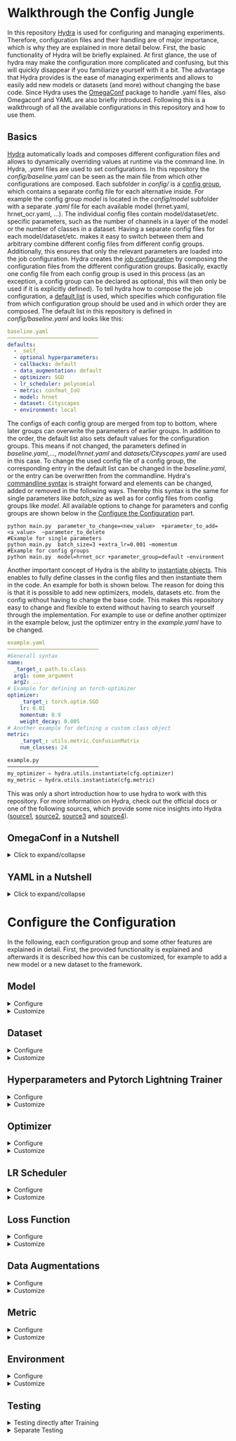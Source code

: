 # Walkthrough the Config Jungle

In this repository [Hydra](https://hydra.cc/) is used for configuring and managing experiments.
Therefore, configuration files and their handling are of major importance, which is why they are explained in more detail below.
First, the basic functionality of Hydra will be briefly explained. 
At first glance, the use of hydra may make the configuration more complicated and confusing, but this will quickly disappear if you familiarize yourself with it a bit.
The advantage that Hydra provides is the ease of managing experiments and allows to easily add new models or datasets (and more) without changing the base code.
Since Hydra uses the [OmegaConf](https://omegaconf.readthedocs.io/en/2.1_branch/) package to handle .yaml files, also Omegaconf and YAML are also briefly introduced.
Following this is a walkthrough of all the available configurations in this repository and how to use them.

## Basics

[Hydra](https://hydra.cc/) automatically loads and composes different configuration files and allows to dynamically overriding values at runtime via the command line.
In Hydra, *.yaml* files are used to set configurations. 
In this repository the *config/baseline.yaml* can be seen as the main file from which other configurations are composed.
Each subfolder in *config/* is a [config group](https://hydra.cc/docs/tutorials/basic/your_first_app/config_groups/), which contains a separate config file for each alternative inside.
For example the config group *model* is located in the *config/model* subfolder with a separate *.yaml* file for each available model (hrnet.yaml, hrnet_ocr.yaml, ...).
The individual config files contain model/dataset/etc. specific parameters, such as the number of channels in a layer of the model or the number of classes in a dataset.
Having a separate config files for each model/dataset/etc. makes it easy to switch between them and arbitrary combine different config files from different config groups.
Additionally, this ensures that only the relevant parameters are loaded into the job configuration.
Hydra creates the [job configuration](https://hydra.cc/docs/1.0/configure_hydra/job/) by composing the configuration files from the different configuration groups.
Basically, exactly one config file from each config group is used in this process 
(as an exception, a config group can be declared as optional, this will then only be used if it is explicitly defined).
To tell hydra how to compose the job configuration, a [default list](https://hydra.cc/docs/tutorials/basic/your_first_app/defaults/) is used, which specifies which configuration file from which configuration group should be used and in which order they are composed.
The default list in this repository is defined in *config/baseline.yaml* and looks like this:
````yaml
baseline.yaml
─────────────────────────────
defaults:
  - _self_
  - optional hyperparameters:
  - callbacks: default
  - data_augmentation: default
  - optimizer: SGD
  - lr_scheduler: polynomial
  - metric: confmat_IoU
  - model: hrnet
  - dataset: Cityscapes
  - environment: local
````
The configs of each config group are merged from top to bottom, where later groups can overwrite the parameters of earlier groups.
In addition to the order, the default list also sets default values for the configuration groups.
This means if not changed, the parameters defined in *baseline.yaml*,..., *model/hrnet.yaml* and *datasets/Cityscapes.yaml* are used in this case.
To change the used config file of a config group, the corresponding entry in the default list can be changed in the *baseline.yaml*, or the entry can be overwritten from the commandline.
Hydra's [commandline syntax](https://hydra.cc/docs/advanced/override_grammar/basic/#working-with-your-shell) is straight forward and elements can be changed, added or removed in the following ways.
Thereby this syntax is the same for single parameters like *batch_size* as well as for config files from config groups like *model*.
All available options to change for parameters and config groups are shown below in the [Configure the Configuration](#configure-the-configuration) part.
````shell
python main.py  parameter_to_change=<new_value>  +parameter_to_add=<a_value>  ~parameter_to_delete
#Example for single parameters
python main.py  batch_size=3 +extra_lr=0.001 ~momentum
#Example for config groups
python main.py  model=hrnet_ocr +parameter_group=default ~environment   
````
Another important concept of Hydra is the ability to [instantiate objects](https://hydra.cc/docs/advanced/instantiate_objects/overview/).
This enables to fully define classes in the config files and then instantiate them in the code.
An example for both is shown below.
The reason for doing this is that it is possible to add new optimizers, models, datasets etc. from the config without having to change the base code.
This makes this repository easy to change and flexible to extend without having to search yourself through the implementation.
For example to use or define another optimizer in the example below, just the optimizer entry in the *example.yaml* have to be changed.
````yaml
example.yaml
─────────────────────────────
#Generall syntax
name:
  _target_: path.to.class
  arg1: some_argument
  arg2: ...
# Example for defining an torch-optimizer
optimizer:
    _target_: torch.optim.SGD
    lr: 0.01
    momentum: 0.9
    weight_decay: 0.005
# Another example for defining a custom class object
metric:
    _target_: utils.metric.ConfusionMatrix
    num_classes: 24
````

````py
example.py
─────────────────────────────
my_optimizer = hydra.utils.instantiate(cfg.optimizer)
my_metric = hydra.utils.instantiate(cfg.metric)
````

This was only a short introduction how to use hydra to work with this repository.
For more information on Hydra, check out the official docs or one of the following sources, which provide some nice insights into Hydra
([source1](https://github.com/lkhphuc/lightning-hydra-template),
[source2](https://www.sscardapane.it/tutorials/hydra-tutorial/),
[source3](https://towardsdatascience.com/complete-tutorial-on-how-to-use-hydra-in-machine-learning-projects-1c00efcc5b9b) and 
[source4](https://github.com/ashleve/lightning-hydra-template)).

## OmegaConf in a Nutshell

<details><summary>Click to expand/collapse</summary>
<p>

Hydra uses the package [OmegaConf](https://omegaconf.readthedocs.io/en/2.1_branch/) to handle *.yaml* files.
OnegaConf gives a lot of possibilities to work with *.yaml* files, but since hydra manages this for you in the background you do not need much of it for a basic use.
If you need further functionality, for example if you manually want to load or save files look 
at the official [OmegaConf docs](https://omegaconf.readthedocs.io/en/2.1_branch/).
The [**Access and Manipulation**](https://omegaconf.readthedocs.io/en/latest/usage.html#access-and-manipulation) of the cfg in python is straight forward:
````yaml
example.yaml
─────────────────────────────
Parameters:
  lr: 0.01
  epochs: 100
  whatever: 
  - 42
  - ...
````
````python3
main.py
─────────────────────────────
from omegaconf import OmegaConf
...
#For the example load the cfg manually, which is normally done automatically by hydra
cfg = OmegaConf.load("example.yaml") 

#Access over object and dictionary style
lr = cfg.Parameters.lr
lr = cfg["Parameters"]["lr"]

#Manipulation in the same way
cfg.Parameters.epochs = 300
cfg["Parameters"]["epochs"] = 300

#The same goes for accessing lists
x = cfg.Parameters.whatever[0]
````
[**Variable interpolation**](https://omegaconf.readthedocs.io/en/latest/usage.html#variable-interpolation) is another important concept of Hydra and Omegaconf.
When defining config files the situation will occur that variables from other config files are needed.
For example for defining the last layer of a model, the number of classes, which is defined in the specific dataset configs, may be needed.
Therefore, variable interpolation is used, which can be seen as a link to a position in the config, that resolved at runtime.
Therefore, the variable is resolved from the dataset which used the current job and no conflicts occur between different dataset configs and the model config.
Variable interpolation is done with the following syntax:``${path.to.another.node.in.the.config}``.
and in that case the value will be the value of that node.
````yaml
dataset/a_dataset.yaml
─────────────────────────────
#@package _global_
...
dataset:
  num_classes: 24
````
````yaml
model/a_model.yaml
─────────────────────────────
#@package _global_
...
num_output_classes: ${dataset.number_classes}      #num_output_classes will have the value 24 at runtime
````
</p>
</details>

## YAML in a Nutshell

<details><summary>Click to expand/collapse</summary>
<p>

This is only a short introduction to YAML and only shows its basic syntax. This should be enough for defining you own yaml files but if you need more information they can be found [here](https://docs.ansible.com/ansible/latest/reference_appendices/YAMLSyntax.html) for example.
The following examples are for Yaml in combination with OmegaConf and may not work for yaml alone.

Some  **Basic Assignments** are shown here:
````yaml
example.yaml
─────────────────────────────
#Comments in yaml
number: 10                   # Simple value, works for int and float.
string: Text|"Text"          # Strings, Quotation marks are not necessarily required.
empty: None| |Empty|Null
explicit_Type: !!float 1     # Explicitly defined type. works as well for other types like str etc.
missing_vale: ???            # Missing required value. The  has to be given e.g. from the commandline.
optional opt_value:          # Optional Value. Can be empty or ???, and will only be considered if it has a value.
value2: ${number}            # Value interpolation (takes the value of attribute number, in this case 10). $ indicates reference and {} is required.
value3: "myvalue ${number}"  # String interpolation, same as value interpolation just with string output.
booleans: on|off|yes|no|true|false|True|False|TRUE|FALSE    #multiple possibilities to define boolean values.
````
**List** are defined in the following way:
````yaml
alist:
- elem1                      # Elements need to be on the same indentation level
- elem2                      # There needs to be a space between dash and element
- ...
samelist: [elem1, elem2, ...]               # The same list can also be defined with this syntax
````
**Dictionaries** are defined in the following way:
````yaml
adict:
  key1: val1                    # Keys must be indented
  key2: val2                    # There has to be a space between colon and value
  ...                           # Each key may occur at most once
samedict: {key1: val1, key2: val2, ...}     # The same dict can also be defined with this syntax
````
For more complex files you will end up with lists of dictionaries and dictionaries of list and mixtures of both. But basically that's it!

</p>
</details>

# Configure the Configuration

In the following, each configuration group and some other features are explained in detail.
First, the provided functionality is explained and afterwards it is described how this can be customized, for example to add a new model or a new dataset to the framework.

## Model

<details><summary>Configure</summary>
<p>

Currently, the following models are supported, and they can be selected as shown below. By default hrnet is used.
- **hrnet**: [High-Resolution Network (HRNet)](https://arxiv.org/pdf/1904.04514.pdf). Segmentation model with a single output.
- **hrnet_ocr**: [Object-Contextual Representations (OCR)](https://arxiv.org/pdf/1909.11065.pdf). 
A HRNet backbone with an OCR head. 
The model has two outputs, a primary and an auxiliary one.
- **hrnet_ocr_aspp**: Additionally including an ASPP module into the ORC model. Again the model has two outputs.
- **hrnet_ocr_ms**: [Hierarchical Multiscale Attention Network](https://arxiv.org/pdf/2005.10821.pdf). Extends ORC with multiscale and attention. 
The model has 4 outputs: primary, auxiliary, high_scale_prediction, low_scale_prediction
  - ``MODEL.MSCALE_INFERENCE`` is used to enable/disable the use of multiple scales (only during inference and validation), which is False by default.
  - ``MODEL.N_SCALES`` defines the scales which are used during *MSCALE_INFERENCE*, by default *= [0.5, 1.0, 2.0]*
```shell
python main.py model=hrnet
python main.py model=hrnet_ocr
python main.py model=hrnet_ocr_aspp
python main.py model=hrnet_ocr_ms
python main.py model=hrnet_ocr_ms MODEL.MSCALE_INFERENCE=True MODEL.N_SCALES=[0.75, 1., 1.25]
```
Besides the selection of the models other parameters are provided and can be enabled/disabled as shown below.
- **MODEL.PRETRAINED**: Indicate if pretrained weights  should be used (True by default).
- **MODEL.INIT_WEIGHTS**: Indicate if weights should be Initialized from a normal distribution. (False by default).

````shell 
python main.py MODEL.PRETRAINED=False MODEL.INIT_WEIGHTS=True
````
There is also the possibility to select between different **pretrained weights**.
ImageNet, PaddleClass and Mapillary pretrained weights are provided.
Consider that *MODEL.PRETRAINED* need to be True.
By default, ImageNet weights are used and they can be changed by:
````shell 
python main.py MODEL.pretrained_on=ImageNet
python main.py MODEL.pretrained_on=Paddle
python main.py MODEL.pretrained_on=Mapillary
````

</p>
 </details>

<details><summary>Customize</summary>
<p>

Defining a custom model is done in two steps, first defining your custom pytorch model and afterwards setting up its config file.
1. **Defining your Pytorch Model**, thereby the following thinks have to be considered:
   - optional: Put your *model file* in the *models/* folder to keep things tidy
   - **Model Output**: Your model should **return a dict** which contain all the models outputs. The naming can be arbitrary.
   For example if you have one output return as follows: ``return {"out": model_prediction}``. If you have multiple output to it analogues:
``return {"main": model_prediction, "aux": aux_out}``.
It should be noted that the **order of the outputs is relevant**. Only the first output is used for updating the metric during validation.
Further the order of the outputs should match the order of your losses in *lossfunction* and the weights in *lossweights*.(see [Lossfunction](#loss-function) for more details on that)
   
2. **Setting up your model config**
   - Create a *custom_model.yaml* file in *config/model/*. For the content of the *.yaml* file adopt the following dummy.
   you can 
````yaml 
#@package _global_
### model is used to initialize your custom model, 
### _target_: should point to your model class or a getter function which returns your model
### afterwards you can handle your custom input arguments which are used to initialize the model
model:
   _target_: models.my_model.get_model     #if you want to use a getter function to load weights or initialize you model
   #_target_: models.my_model.Model        #if you want to load the Model directly
   num_classes:  ${DATASET.NUM_CLASSES}    # Example arguments, for example the number of classes
   pretrained: ${MODEL.PRETRAINED}         # of if pretrained weights should be used
   arg1: ...
### MODEL IS USED TO STORE INFORMATION WHICH ARE NEEDED FOR YOUR MODEL
MODEL:
  #REQUIRED MODEL ARGUMENTS
  NAME: MyModel            #Name of the model is needed for logging
  #YOUR ARGUMENTS, FOR EXAMPLE SOMETHINNK LIKE THAT
  PRETRAINED: True         # you could want a parameter to indicate if pretrained weights should be used or not 
  PRETRAINED_WEIGHTS: /pretrained/weights.pth  # give the path to the weights      
````

</p>
</details>

## Dataset

<details><summary>Configure</summary>
<p>

Currently, the following datasets are supported, and they can be selected as shown below. By default, the cityscapes dataset is used.
- **Cityscapes**: [Cityscapes dataset](https://www.cityscapes-dataset.com/) with using fine annotated images. Contains 19 classes and 2.975 training and 500 validation images.
- **Cityscapes_coarse**: [Cityscapes dataset](https://www.cityscapes-dataset.com/) with using coarse annotated training images. Contains 19 classes and ~20.000 training images. 
For validation the 500 fine annotated images from Cityscape are used.
- **Cityscapes_fine_coarse**: [Cityscapes dataset](https://www.cityscapes-dataset.com/) with using coarse and fine annotated training images. Contains 19 classes and ~23.000 training images. 
For validation the 500 fine annotated images from Cityscape are used.
- **VOC2010_Context**: [PASCAL Context](https://cs.stanford.edu/~roozbeh/pascal-context/) dataset, which is an extension for the [PASCAL VOC2010 dataset](http://host.robots.ox.ac.uk/pascal/VOC/voc2010/) and contains additional segmentation masks. 
It contains 5.105 training and 4.998 validation images.
This dataset contains 59 classes. For the 60 class setting see below. 
- **VOC2010_Context_60**: The **VOC2010_Context** dataset with an additional background class, resulting in a total of 60 classes.

```shell
python main.py dataset=Cityscapes
python main.py dataset=Cityscapes_coarse
python main.py dataset=Cityscapes_fine_coarse
python main.py dataset=VOC2010_Context
python main.py dataset=VOC2010_Context_60
```
</p>
 </details>


<details><summary>Customize</summary>
<p>

Defining a custom dataset is done in two steps, first defining your custom pytorch dataset and afterwards setting up its config file.
1. **Defining your pytorch Dataset**, thereby consider that the following structure is required (mainly pytorch basic) and see the dummy below:
   - \__init__(self, custom_args, split, transforms):
     - *custom_args*: your custom input arguments (for example data_root etc.). They will be given to your dataset from the config file (see below).
     - *split*: one of the following strings: \["train","val","test"]. To define if train, validation or test set should be returned.
     - *transforms*: Albumentations transformations
   - \__getitem__(self, idx):
     - getting some index and should the output should look similar to: *return img, mask* 
     - with ````img.shape = [c, height, width]```` and ````mask.shape = [height, width]````, where *c* is the number of channels. For example *c=3* if you use RGB data.
   - \__len(self)__:
     - return the number of samples in your dataset, something like: *return len(self.img_files)*
   ````py
   class Custom_dataset(torch.utils.data.Dataset):
    def __init__(self,root,split,transforms):
        # get your data for the corresponding split
        if split=="train":
             self.imgs = ...
             self.masks = ...
        if split=="val" or split=="test":       #if you have dont have a test set use the validation set
             self.imgs = ...
             self.masks = ...
        
        #save the transformations
        self.transforms=transforms

    def __getitem__(self, idx):
        # reading images and masks as numpy arrays
        img =cv2.imread(self.imgs[idx])
        img = cv2.cvtColor(img, cv2.COLOR_BGR2RGB)  # cv2 reads images in BGR order

        mask=cv2.imread(self.masks[idx],-1)

        # thats how you apply Albumentations transformations
        transformed = self.transforms(image=img, mask=mask)
        img = transformed['image']
        mask = transformed['mask']
        
        return img, mask.long()

    def __len__(self):
        return len(self.imgs)
   ````
2. **Setting up your dataset config** 
   - Create a *custom_dataset.yaml* file in *config/datasets/*. For the content of the *.yaml* file adopt the following dummy:
   
   ````yaml 
   #@package _global_
   ### dataset is used to initialize your custom dataset, 
   ### _target_: should point to your dataset class
   ### afterwards you can handle your custom input arguments which are used to initialize the dataset
   dataset:
     _target_: datasets.MyDataset.Custom_dataset 
     root: /home/.../Datasets/my_dataset     #the root to the data as an example input
     #root: ${path.my_dataset}               #the root if defined in config/environment/used_env.yaml
     input1: ...                    #All your other input arguments
     input2: ...
   ### DATASET is used to store information about the dataset which are needed during training
   DATASET:
     ## REQUIRED DATASER ARGUMENTS
     NAME:            #Used for the logging directory
     NUM_CLASSES:     #Needed for defining the model and the metrics
     IGNORE_INDEX:    #Needed for the loss function, if no ignore indes set to 255 or another number which do no occur in your dataset 
     ## OPTIONAL, BUT NEEDED IF WEIGHTED LOSSFUNCTIONS ARE USED
     CLASS_WEIGHTS: [ 0.9, 1.1, ...]                #should be standardized for using wRMI (mean=1)
     ##OPTIONAL, CAN BE USED FOR NICER FOR LOGGING 
     CLASS_LABELS:
        - class1
        - class2 ...
   ````

</p>
</details>

## Hyperparameters and Pytorch Lightning Trainer

<details><summary>Configure</summary>
<p>

#### Hyperparameters
The following hyperparameters are supported and can be changed in the *baseline.yaml* directly or can be overwritten from the command line as shown below. 
 - **epochs:** number of epochs for training.
 - **batch_size:** defines the batch size during training (per GPU). 
 - **val_batch_size:** defines the batch size during validation and testing (also per GPU). Is set to batch_size if not specified.
 - **num_workers:** number of workers for the dataloaders.
 - **lr:** initial learning rate for training.
 ```` shell
 python main.py epochs=100 batch_size=7 val_batch_size=3 num_workers=4 lr=0.001
  ```` 
#### Pytorch Lightning Trainer
Since Pytorch Lightning is used as training framework, with the trainer class as central unit, 
some additional parameters can be defined by passing them to the Pytorch Lightning Trainer.
The *pl_trainer* entry in the baseline.yaml is used for this purpose.
By default, this looks like the following and arguments can be overwritten/added/removed as shown below:

```` yaml
baseline.yaml
------------------
pl_trainer:                     # parameters for the pytorch lightning trainer
  max_epochs: ${epochs}         # parsing the number of epochs which is defined as a hyperparameter
  gpus: -1                      # defining the used GPUs - in this case using all available GPUs
  precision: 16                 # using Mixed Precision
  sync_batchnorm: True          # using synchronized batch normalization for multi gpu training
  benchmark: True               # using benchmark for faster training
````
````shell
#Overwriting
python main.py pl_trainer.precision=32 pl_trainer.benchmark=false
#Adding
python main.py +fast_dev_run=True +pl_trainer.reload_dataloaders_every_n_epochs=2 
#Removing
python main.py ~pl_trainer.precision 
````
A full list of all available options of the Pytorch Lightning Trainer class can be seen in the [Lightning docs](https://pytorch-lightning.readthedocs.io/en/stable/common/trainer.html#trainer-class-api). \
Some arguments are defined inside the code and can't be overwritten from the config file. 
These parameters are not intended to be changed, if you still want to adapt them you can do this in *main.py* in the *training_loop* function.
The effected parameters are:
- *callbacks*: callbacks are defined in *config/callbacks*, so add your callbacks there
- *logger*: tb_logger is used by default
- *strategy*: ddp if multiple gpus are used, else None

</p>
</details>

<details><summary>Customize</summary>
<p>

Hyperparameters can be added or changed in *baseline.yaml* or from the commandline.
For different experiments, a group of parameters may need to be adjusted at once.
To not have to change them manually each time there is an optional *hyperparameters* config group to easily switch between different hyperparameter settings.
Create *hyperparameters/my_hparams.yaml* and insert all parameters that differ from the baseline into it.
A dummy and how this can be used it shown below:

````yaml
config/hyperparameters/my_hparams.yaml
─────────────────────────────
# @package _global_
batch_size: 6
val_batch_size: 4
epochs: 175
lossfunction: RMI
...
#Also fo Pytorch Lightning Trainer Arguments
pl_trainer:                                
  precision: 32           
  sync_batchnorm: False            
  ...               
````

````shell
python main hyperparameters=my_hparams
````

</p>
</details>

## Optimizer

<details><summary>Configure</summary>
<p>

Currently [Stochastic Gradient Descent (SGD)](https://pytorch.org/docs/stable/generated/torch.optim.SGD.html) is the only supported optimizer.
SGD can be adapted by changing the following parameters in the *baseline.yaml* of from the command line. 
Since the pytorch implementation of SGD is used also other parameters of the SGB class, like nesterov, can be passed:
 - **weight_decay:** default = 0.0005
 - **momentum:** default = 0.9
````shell
python main weight_decay=0.0001 momentum=0.8 +optimizer.nesterov=True
````

</p>
</details>

<details><summary>Customize</summary>
<p>

To add a custom optimizer create a *my_optimizer.yaml* file in *config/optimizer/*.
A dummy and how this can be used it shown below. 
Besides the arguments which are defined in the config the optimizer will be also initialized with the model parameters in the following way:
``optimizer=hydra.utils.instantiate(self.config.optimizer,self.parameters())``

`````yaml
config/optimizer/my_optimizer.yaml
─────────────────────────────
_target_: path.to.my.optimizer.class      #for example torch.optim.SGD
lr: ${lr}
arg1: custom_args 
arg2: ...
`````

````shell
python main optimizer=my_optimizer
````

</p>
</details>

## LR Scheduler

<details><summary>Configure</summary>
<p>

Currentyl the following schedulers are supported and can be used as shown below.
By default the polynomial scheduler is used (stepwise):
   - polynomial: Polynomial lr scheduler over the number of steps: *(1-current_step/max_step)^0.9*
   - polynomial_epoch: Polynomial lr scheduler over number of epochs: *(1-current_epoch/max_epoch)^0.9*

````shell
python main lr_scheduler=polynomial
python main lr_scheduler=polynomial_epoch
````

</p>
</details>

<details><summary>Customize</summary>
<p>


To add a custom lr_scheduler create a *my_scheduler.yaml* file in *config/lr_scheduler/*.
A dummy and how this can be used it shown below. 
Besides the arguments which are defined in the config, the lr scheduler will be also initialized with the optimizer, in the following way:
``scheduler=hydra.utils.instantiate(self.config.lr_scheduler.scheduler,
                                                                 optimizer=self.optimizer,
                                                                 max_steps=max_steps)``
As you can see also the maximum number of steps is given to the scheduler since this can only be calculated during runtime.
Even if you do not want to use this information make sure to catch the input argument.

`````yaml
config/lr_scheduler/my_scheduler.yaml
─────────────────────────────
interval: step #or epoch    # when the scheduler should be called, at each step of each epoch
frequency: 1                # how often should it be called, in most cases this should be 1
monitor: metric_to_track    # parameter for pytorch lightning to log the lr
scheduler:                  #defining the actuel scheduler class
    _target_: path.to.my.scheduler.class    # path to your scheduler
    arg1: custom_args       # arguments for the scheduler
    arg2: ...           
`````

````shell
python main lr_scheduler=my_scheduler
````

</p>
</details>

## Loss Function

<details><summary>Configure</summary>
<p>

There are two parameters to define the functionality of the loss function. 
The *lossfunction* parameter is used to define one or multiple loss functions.
The *lossweights* parameter is used to weight the different losss functions.
Both are explained in more detail in the following and can be overwritten from the commandline as shown below:
 - **lossfunction:** defines the loss function to be used and can be set by: ``lossfunction="CE"`` for using Cross Entropy Loss.
If the model has multiple outputs a list of loss functions can be passed, where the order inside the list corresponds to the order of the model outputs.
For example: ``lossfunction=["RMI","CE"]`` if the RMI loss should be used for the primary model output and Cross Entropy for the secondary output. 
The following losses are supported and can be selected by using the corresponding name/abbreviation:
   - **CE**: [Cross Entropy Loss](https://pytorch.org/docs/1.9.1/generated/torch.nn.CrossEntropyLoss.html)
   - **wCE**: CE with using weighting of classes
   - **RMI**: [Region Mutual Information Loss for Semantic Segmentation](https://arxiv.org/pdf/1910.12037.pdf)
   - **wRMI**: slightly adopted RMI with using weighting of classes
   - **DC**: Dice Loss
   - **DC_CE**: Combination of Dice and Cross Entropy Loss
   - **TOPK**: TOPK loss
   - **TOPK_CE**: Combination of TOPK and Cross Entropy Loss
 - **lossweight**: In the case of multiple losses, it may be useful to weight the losses differently.
Therefore pass a list of weights where the length correspond to the number of losses/model outputs. 
For two outputs this can be done in the following way: ``lossweight=[1, 0.4]`` to weight the primary loss by 1 while the second output is weighted less with 0.4.
If not specified no weighting is done.
By default ``lossweight=[1, 0.4, 0.05, 0.05]`` is used.
```shell
python main.py lossfunction=wCE lossweight=1                    #For one output like for HRNet
python main.py lossfunction=[RMI, CE] lossweight=[1,0.4]          #Two outputs like OCR and OCR+ASPP
python main.py lossfunction=[wRMI, wCE, wCE, wCE] lossweight=[1, 0.5, 0.1, 0.05]  #Four outputs like OCR+MS
```
Consider the number of outputs of each model for **defining the correct number of losses in the right order**. 
If the number of given loss functions/lossweights is higher than the number of model outputs that's no problem and only the first corresponding lossfunctions/lossweights are used.
For the supported models the number of outputs looks like this:
- hrnet:  1 output
- hrnet_ocr: 2 outputs *[primary, auxiliary]*
- hrnet_ocr_aspp: 2 outputs *[primary, auxiliary]*
- hrnet_ocr_ms: 4 outputs *[primary, auxiliary, high_scale_prediction, low_scale_prediction]*

</p>
 </details>


<details><summary>Customize</summary>
<p>

The loss function in defined using the *get_loss_function_from_cfg* function in *utils/lossfunction*.
Inside the function your have access to everything what is defined in the cfg.
To add a custom loss function just add the following onto the bottom of the function:
````py 
elif LOSSFUNCTION == "MYLOSS":
        ...                  #do whatever you need
        loss_function = MyLoss(...)
````
The loss function will be called in the following way:
````lossfunction(y_pred, y_gt) ```` with ````y_pred.shape = [batch_size, num_classes, height, width] ```` and ````y_gt.shape = [batch_size, height, width]````.
If you need the data in another format you can use for example *lambda functions* (look at the definition of "DC_CE" loss in the get_loss_function_from_cfg).

</p>
</details>

## Data Augmentations

<details><summary>Configure</summary>
<p>

Some predefined data augmentation pipelines are provided (see in the *conifg/data_augmentation/* folder). 
For the provided datasets the augmentation with the corresponding name is used by default.
The data augmentations can be selected by the following command.
````shell
python main.py data_augmentation=VOC2010_Context
python main.py data_augmentation=Custom_augmentation
````

</p>
</details>

<details><summary>Customize</summary>
<p>

For Data Augmentation the [Albumentations](https://albumentations.ai/docs/) package is used.
A short introduction to use Albumentations for semantic segmentation is give [here](https://albumentations.ai/docs/getting_started/mask_augmentation/) 
and an overview about all transformations which are supported by Albumentations is given [here](https://albumentations.ai/docs/getting_started/transforms_and_targets/).
Thereby this repository provides a simple API for defining data augmentations.
To define custom data augmentations adopt the following example and put it into *config/data_augmentations/custom_augmentation.yaml*.
Train and Test transformations are defined separately using *AUGMENTATIONS.TEST* and *AUGMENTATIONS.TRAIN* (see example).
Thereby different Albumentations transformations are listed in list format, while there parameters are given as dicts.
Some transformations like *Compose()* or *OneOf()* need other transformations as input.
Therefore, recursively define these transformations in the *transforms* parameter of the outer transformation(Compose, OneOf, ...) like it can be seen in the example.
Consider that only [Albumentations transformations](https://albumentations.ai/docs/getting_started/transforms_and_targets/) are supported.
Typically, an Albumentation transformation pipeline consists of an outer *Compose* containing the list of all operations and the last operation is a *ToTensorV2*.

````yaml
config/data_augmentations/custom_augmentation.yaml
─────────────────────────────
#@package _global_
AUGMENTATIONS:
  VALIDATION:
    - Compose:
        transforms:
           - Normalize:
              mean: [ 0.485, 0.456, 0.406 ]
              std: [ 0.229, 0.224, 0.225 ]
           - ToTensorV2:
  TEST: ${AUGMENTATIONS.VALIDATION}  #WHEN SAME AUGMENTATIONS ARE USED FOR TESTING AND VALIDATION
                                     #OTHERWISE DEFINE THEM LIKE VALIDATION AND TRAIN
  TRAIN:
    - Compose:
        transforms:
          # Dummy structure
          - Albumentations_transformation:
              parameter1: ...
              parameter2: ...
              ...
          #some example transformations
          - RandomCrop:
              height: 512
              width: 1024
          #Nested Transformation
          - OneOf:
              transforms:
                - HorizontalFlip:
                    p: 0.5
          -  ...    # put other transformations here
          - Normalize:
              mean: [ 0.485, 0.456, 0.406 ]
              std: [ 0.229, 0.224, 0.225 ]
          - ToTensorV2:
````
However, for very complex data augmentation pipelines this API requires a high effort and is not suitable.
For this case you can define your augmentation pipeline with Albumentations and output the pipeline as dict or save it as .json. This dict (or the content of the .json file) can then be inserted under the argument FROM_DICT.
An example can be seen below and in the *data_augmentations/autoaugment_.yaml* files.

````yaml
TRAIN:
    FROM_DICT: {"__version__": "1.1.0", "transform": {"__class_fullname__": "Compose", "p": 1.0, "transforms": [{"__class_fullname__": "RandomCrop", "always_apply": false, "p": 1.0, ... ,{"__class_fullname__": "ToTensorV2", "always_apply": true, "p": 1.0, "transpose_mask": true}], "bbox_params": null, "keypoint_params": null, "additional_targets": {}}}
````
</p>
</details>

## Metric

<details><summary>Configure</summary>
<p>

Currently mean Intersection over Union (mean_IoU) is the default metric. 
This metric updates a confusion matrix and outputs a mean IoU (mIoU) at the end of each epoch.
If you additionally want to log the results for each class you can use mean_IoU_Class.
A binary Dice score is also provided.

````shell
python main.py metric=mean_IoU                  # mean intersection over union
python main.py metric=mean_IoU_Class            # mean intersection over union with logging IoU of each class
python main.py metric=binary_Dice               # binary Dice score
````

</p>
 </details>

<details><summary>Customize</summary>
<p>

For defining a new metric use the [torchmetric](https://torchmetrics.readthedocs.io/en/stable/pages/implement.html) package.
This makes the metric usable for multi-GPU training, a python dummy for such a metric can be seen below.
Thereby the *compute()* methode should return a tensor. 
If you want to log additional metrics you can return them as a dict as shown in the dummy
````py
from torchmetrics import Metric

class CustomMetric(Metric):
    def __init__(self,...):
        ...

    def update(self, gt, pred):                 #get the ground truth(gt) and the models prediction of each batch
        ...                                     #gt.shape= [batch_size, height, width]
                                                #pred.shape= [batch_size, num_classes, height, width]

    def compute(self):
        ...                                     # do your computations
        return metric_to_optimize               # return the metric which should be optimized
        #return metric_to_optimize, {"metric1":value,"metric2":value,...}    #if you want additional metrics to be logged return them 
                                                                             # in dict format as a second arguments
    
    #Optional if you want to save somethink (e.g. a confmat) 
    #If you dont want to save something you dont need this function
    def save(self, path, name=None):            #called if the current epoch gives the best results and during testing
        ...                             
````

After implementing the metric you have to set up the config of the metric.
Therefore create a *my_metric.yaml* in *config/metric/* and use the following dummy to define the metric

`````yaml
config/metric/my_metric.yaml
─────────────────────────────
#@package _global_
metric:
  _target_: utils.metric.my_metric          #lead to your metric
  num_classes: ${DATASET.NUM_CLASSES}       #give your arguments for initialization e.g. number of classes 
  args1: ...
METRIC:
  NAME: someName                            # Name of your metric for logginf, if not given the name will be set to "metric"
`````
````shell
python main.py metric=my_metric
````

</p>
</details>



## Environment

<details><summary>Configure</summary>
<p>

If you run code on different devices (e.g. on your local machine and a gpu-cluster) it can make sense to group all environment specific settings, e.g. paths or hyperparameters like the batch size, to enable easy switching between them. 
Different environments are stored in the *conifg/environment/* folder and can be used in the following way. 
To add you own environment look at the customization chapter. By default ``environment=local``.

````shell
python main.py environment=cluster
python main.py environment=local
````

</p>
 </details>

<details><summary>Customize</summary>
<p>

An environment config contains everything with is specific for the environment like paths or specific parameters but 
also to reach environment specific behaviour by for example enable/disable checkpoint saving or thr progressbar.
Since the environment config is merged into the baseline config at last, you can override all parameters from there.
For adding a new environment config create a *custom_env.yaml* file in *config/environment/* and adapt the following dummy: 

````yaml
config/envrironment/custom_env.yaml
─────────────────────────────
#@package _global_

#Output directory for logs and checkpoints
LOGDIR: logs/
#Paths to datasets
paths:
  cityscapes: /home/.../Datasets/cityscapes
  VOC2010_Context: /home/.../Datasets/VOC2010_Context
  other_datasets: ...
#Whatever you need
CUSTOM_PATH: ...  
Some_Parameter: ...
...
````
````shell
python main.py environment=custom_env
````

</p>
</details>

## Testing

<details><summary>Testing directly after Training</summary>
<p>

**Currently out ot use since problems occur together with multi gpu training**
**Instead use Separate Testing**

If your model has different behaviour during inference or testing than during training you may directly want to evaluate your model with this changed behaviour.
For example if you want multiscale testing or want to add a scale to MS OCR.
Put the following in somewhere in your config (for example into the model or dataset config).
Consider that a test dataset is needed, if you don't have one use can use the validation set instead.

````yaml
config/somewhere/xxx.yaml
─────────────────────────────
TESTING:
  TEST_AFTERWARDS: True       # This flag indicates if the model should be tested afterwards
  SCALES: [0.5, 0.75, 1.0, 1.25, 1.5, 1.75, 2.0]    #scales for multiscale testing, if not wanted delete the line
  FLIP: True                  # if flipping should be used during testing, delete the line if not wanted
  OVERRIDES:                  # Put arguments here which should be overriten in the config for testing
    val_batch_size: 1         # In this example the batch size should be 1 for testing
````
Multiscale testing and flipping is already supported, if your needed behaviour goes further, you can change the config for testing using the *OVERRIDES* argument.
Change the config there to meet your desires. 

</p>
 </details>

<details><summary>Separate Testing</summary>
<p>

If you have trained a model and want to test it with other settings or other data you can use the validation.py file.
The function expects a *--valdir* arguments which is the path to the experiment you want to test (dir to the folder which contains *checkpoints/*, *hydra/* etc.).
The config from this experiment is loaded and merged with *config/baseline.yaml* to define the testing configuration.
You can also use Hydras commandline syntax to change the config to your needs.
consider that if your config contains a TESTING (see *-Testing directly after Training-* above) entry the content of this is also merged into the config.
Multiscale testing and flipping are supported and you can use it in the following way from the commandline, or include it into your config file (see *-Testing directly after Training-* above).

`````shell
# pass a path and some arguments you want to change
python validation.py --valdir=<somepath>  arg_to_overrice=new_value ...
# how to use multiscale testing
python validation.py --valdir=<somepath> TESTING.SCALES=[0.5, ..., 2.0]  TESTING.FLIP=True
# example
python validation.py --valdir="/home/.../PASCALContext/hrnet/data_augmentations=PASCALContext_epochs=200/2022-01-18_16-05-09" environment=local TESTING.SCALES=[0.5, 0.75, 1.0, 1.25, 1.5, 1.75, 2.0]  TESTING.FLIP=True
`````

</p>
 </details>